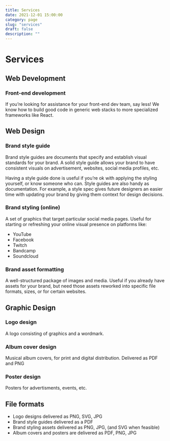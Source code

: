 ```yaml
---
title: Services
date: 2021-12-01 15:00:00
category: page
slug: "services"
draft: false
description: ""
---
```


# Services

## Web Development

### Front-end development

If you’re looking for assistance for your front-end dev team, say less! We know how to build good code in generic web stacks to more specialized frameworks like React.

## Web Design

### Brand style guide

Brand style guides are documents that specify and establish visual standards for your brand. A solid style guide allows your brand to have consistent visuals on advertisement, websites, social media profiles, etc.

Having a style guide done is useful if you’re ok with applying the styling yourself, or know someone who can. Style guides are also handy as documentation. For example, a style spec gives future designers an easier time with updating your brand by giving them context for design decisions.

### Brand styling (online)

A set of graphics that target particular social media pages. Useful for starting or refreshing your online visual presence on platforms like:

- YouTube
- Facebook
- Twitch
- Bandcamp
- Soundcloud

### Brand asset formatting

A well-structured package of images and media. Useful if you already have assets for your brand, but need those assets reworked into specific file formats, sizes, or for certain websites.

## Graphic Design

### Logo design

A logo consisting of graphics and a wordmark.

### Album cover design

Musical album covers, for print and digital distribution. Delivered as PDF and PNG

### Poster design

Posters for advertisments, events, etc.

## File formats

- Logo designs delivered as PNG, SVG, JPG
- Brand style guides delivered as a PDF
- Brand styling assets delivered as PNG, JPG, (and SVG when feasible)
- Album covers and posters are delivered as PDF, PNG, JPG

